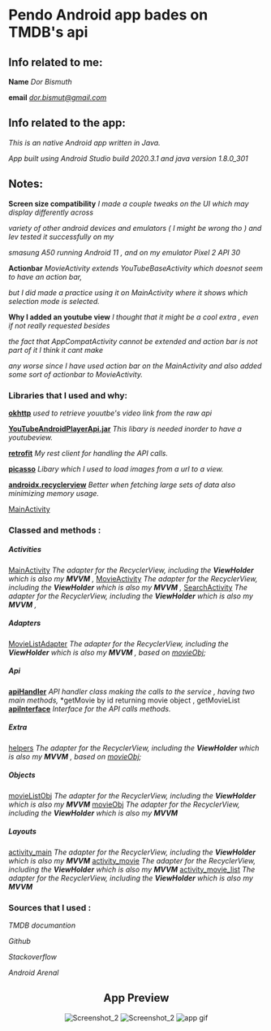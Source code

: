

# Pendo Android app bades on TMDB's api

## Info related to me:
**Name**  *Dor Bismuth*

**email**  *dor.bismut@gmail.com*


## Info related to the app:
*This is an native Android app written in Java.*

*App built using Android Studio build 2020.3.1 and java version 1.8.0_301*

## Notes:

**Screen size compatibility**  *I made a couple tweaks on the UI which may display differently across*

*variety of other android devices and emulators ( I might be wrong tho ) and Iev tested it successfully on my*

*smasung A50 running Android 11 , and on my emulator Pixel 2 API 30*


**Actionbar**  *MovieActivity extends  YouTubeBaseActivity which doesnot seem to have an action bar,*

*but I did made a practice using it on MainActivity where it shows which selection mode is selected.*

**Why I added an youtube view**  *I thought that it might be a cool extra , even if not really requested besides*

*the fact that AppCompatActivity cannot be extended and action bar is not part of it I think it cant make*

*any worse since I have used action bar on the MainActivity and also added some sort of actionbar to MovieActivity.*

### Libraries that I used and why:
**[okhttp](https://square.github.io)**  *used to retrieve youutbe's video link from the raw api*

**[YouTubeAndroidPlayerApi.jar](https://developers.google.com/youtube/android/player/downloads)**  *This libary is needed inorder to have a youtubeview.*

**[retrofit](https://square.github.io/retrofit/)**  *My rest client for handling the API calls.*

**[picasso]([https://square.github.io/picasso)**  *Libary which I used to load images from a url to a view.*

**[androidx.recyclerview](https://developer.android.com/jetpack/androidx/releases/recyclerview)**  *Better when fetching large sets of data also minimizing memory usage.*

 [MainActivity](master/app/src/main/java/com/example/pendotmdb/activities/MainActivity.java)

 

### Classed and methods :

##### Activities

 [MainActivity](tree/master/app/src/main/java/com/example/pendotmdb/activities/MainActivity.java)  *The adapter for the RecyclerView, including the **ViewHolder** which is also my **MVVM** ,*
  [MovieActivity](tree/master/app/src/main/java/com/example/pendotmdb/activities/MovieActivity.java)  *The adapter for the RecyclerView, including the **ViewHolder** which is also my **MVVM** ,*
   [SearchActivity](tree/master/app/src/main/java/com/example/pendotmdb/activities/SearchActivity.java)  *The adapter for the RecyclerView, including the **ViewHolder** which is also my **MVVM** ,*
  
 ##### Adapters
 [MovieListAdapter](blob/master/app/src/main/java/com/example/pendotmdb/activities/MovieListAdapter.java)  *The adapter for the RecyclerView, including the **ViewHolder** which is also my **MVVM** ,*
*based on [movieObj](blob/master/app/src/main/java/com/example/pendotmdb/objects/movieObj.java);*
 ##### Api
**[apiHandler](blob/master/app/src/main/java/com/example/pendotmdb/api/apiHandler.java)**  *API handler class making the calls to the service , having two main methods,*
*getMovie by id returning movie object , getMovieList
**[apiInterface](blob/master/app/src/main/java/com/example/pendotmdb/api/apiInterface.java)**  *Interface for the API calls methods.*
 ##### Extra
 [helpers](blob/master/app/src/main/java/com/example/pendotmdb/extra/helpers.java)  *The adapter for the RecyclerView, including the **ViewHolder** which is also my **MVVM** ,*
*based on [movieObj](blob/master/app/src/main/java/com/example/pendotmdb/objects/movieObj.java);*
 ##### Objects
 [movieListObj](blob/master/app/src/main/java/com/example/pendotmdb/objects/movieListObj.java)  *The adapter for the RecyclerView, including the **ViewHolder** which is also my **MVVM***
  [movieObj](blob/master/app/src/main/java/com/example/pendotmdb/objects/movieObj.java)  *The adapter for the RecyclerView, including the **ViewHolder** which is also my **MVVM***

  ##### Layouts
[activity_main](tree/master/app/src/main/res/layout/activity_main.xml)  *The adapter for the RecyclerView, including the **ViewHolder** which is also my **MVVM***
[activity_movie](tree/master/app/src/main/res/layout/activity_movie.xml)  *The adapter for the RecyclerView, including the **ViewHolder** which is also my **MVVM***
[activity_movie_list](tree/master/app/src/main/res/layout/activity_movie_list.xml)  *The adapter for the RecyclerView, including the **ViewHolder** which is also my **MVVM***
### Sources that I used :
*TMDB documantion*

*Github*

*Stackoverflow*

*Android Arenal*


<div align="center">

## App Preview
![Screenshot_2](Screenshot_1.png "Screenshot_1")  ![Screenshot_2](Screenshot_1.png "Screenshot_2")
![app gif](app.gif "app gif")
